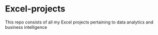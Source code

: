 # Excel-projects
This repo consists of all my Excel projects pertaining to data analytics and business intelligence

